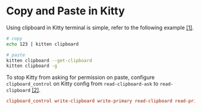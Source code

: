 # Copy and Paste in Kitty

Using clipboard in Kitty terminal is simple, refer to the following example [[1]](https://sw.kovidgoyal.net/kitty/kittens/clipboard/).

```bash
# copy
echo 123 | kitten clipboard

# paste
kitten clipboard --get-clipboard
kitten clipboard -g
```

To stop Kitty from asking for permission on paste, configure `clipboard_control` on Kitty config from `read-clipboard-ask` to `read-clipboard` [[2]](https://sw.kovidgoyal.net/kitty/conf/#opt-kitty.clipboard_control).

```conf
clipboard_control write-clipboard write-primary read-clipboard read-primary-ask
```
